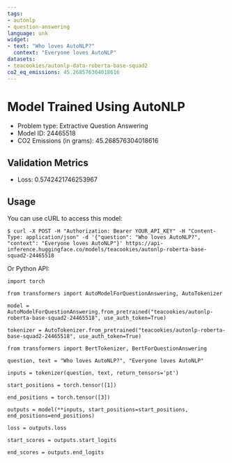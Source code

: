 ```yaml
---
tags:
- autonlp
- question-answering
language: unk
widget:
- text: "Who loves AutoNLP?"
  context: "Everyone loves AutoNLP"
datasets:
- teacookies/autonlp-data-roberta-base-squad2
co2_eq_emissions: 45.268576304018616
---
```


# Model Trained Using AutoNLP

- Problem type: Extractive Question Answering
- Model ID: 24465518
- CO2 Emissions (in grams): 45.268576304018616

## Validation Metrics

- Loss: 0.5742421746253967

## Usage

You can use cURL to access this model:

```
$ curl -X POST -H "Authorization: Bearer YOUR_API_KEY" -H "Content-Type: application/json" -d '{"question": "Who loves AutoNLP?", "context": "Everyone loves AutoNLP"}' https://api-inference.huggingface.co/models/teacookies/autonlp-roberta-base-squad2-24465518
```

Or Python API:

```
import torch

from transformers import AutoModelForQuestionAnswering, AutoTokenizer

model = AutoModelForQuestionAnswering.from_pretrained("teacookies/autonlp-roberta-base-squad2-24465518", use_auth_token=True)

tokenizer = AutoTokenizer.from_pretrained("teacookies/autonlp-roberta-base-squad2-24465518", use_auth_token=True)

from transformers import BertTokenizer, BertForQuestionAnswering

question, text = "Who loves AutoNLP?", "Everyone loves AutoNLP"

inputs = tokenizer(question, text, return_tensors='pt')

start_positions = torch.tensor([1])

end_positions = torch.tensor([3])

outputs = model(**inputs, start_positions=start_positions, end_positions=end_positions)

loss = outputs.loss

start_scores = outputs.start_logits

end_scores = outputs.end_logits
```